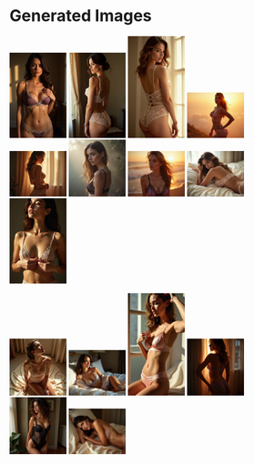# Generated Images



<img src="2025_06_27_01.webp" width="100"/> <img src="2025_06_27_02.webp" width="100"/> <img src="2025_06_27_03.webp" width="100"/> <img src="2025_06_27_04.webp" width="100"/> <img src="2025_06_27_05.webp" width="100"/> <img src="2025_06_27_06.webp" width="100"/> <img src="2025_06_27_07.webp" width="100"/> <img src="2025_06_27_08.webp" width="100"/> <img src="2025_06_27_09.webp" width="100"/>

<img src="2025_06_27_10.webp" width="100"/> <img src="2025_06_27_11.webp" width="100"/> <img src="2025_06_27_12.webp" width="100"/> <img src="2025_06_27_13.webp" width="100"/> <img src="2025_06_27_14.webp" width="100"/> <img src="2025_06_27_15.webp" width="100"/>